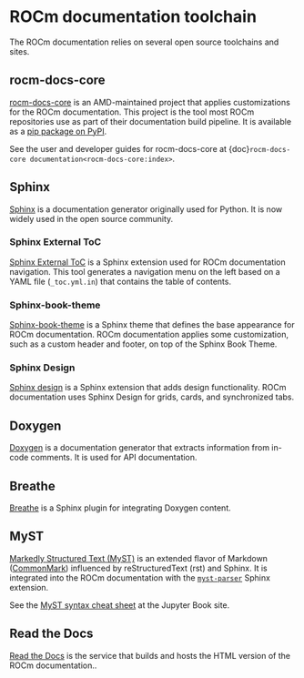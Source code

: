 <head>
  <meta charset="UTF-8">
  <meta name="description" content="ROCm documentation toolchain">
  <meta name="keywords" content="documentation, toolchain, Sphinx, Doxygen, MyST, AMD, ROCm">
</head>

# ROCm documentation toolchain

The ROCm documentation relies on several open source toolchains and sites.

## rocm-docs-core

[rocm-docs-core](https://github.com/ROCm/rocm-docs-core) is an AMD-maintained
project that applies customizations for the ROCm documentation. This project is the tool most ROCm
repositories use as part of their documentation build pipeline. It is available as a
[pip package on PyPI](https://pypi.org/project/rocm-docs-core/).

See the user and developer guides for rocm-docs-core at
{doc}`rocm-docs-core documentation<rocm-docs-core:index>`.

## Sphinx

[Sphinx](https://www.sphinx-doc.org/en/master/) is a documentation generator originally used for
Python. It is now widely used in the open source community.

### Sphinx External ToC

[Sphinx External ToC](https://sphinx-external-toc.readthedocs.io/en/latest/intro.html) is a Sphinx
extension used for ROCm documentation navigation. This tool generates a navigation menu on the left
based on a YAML file (`_toc.yml.in`) that contains the table of contents.

### Sphinx-book-theme

[Sphinx-book-theme](https://sphinx-book-theme.readthedocs.io/en/latest/) is a Sphinx theme that
defines the base appearance for ROCm documentation. ROCm documentation applies some
customization, such as a custom header and footer, on top of the Sphinx Book Theme.

### Sphinx Design

[Sphinx design](https://sphinx-design.readthedocs.io/en/latest/index.html) is a Sphinx extension that
adds design functionality. ROCm documentation uses Sphinx Design for grids, cards, and synchronized
tabs.

## Doxygen

[Doxygen](https://www.doxygen.nl/) is a documentation generator that extracts information from in-code comments. It is used for API documentation.

## Breathe

[Breathe](https://www.breathe-doc.org/) is a Sphinx plugin for integrating Doxygen content.

## MyST

[Markedly Structured Text (MyST)](https://myst-tools.org/docs/spec) is an extended flavor of
Markdown ([CommonMark](https://commonmark.org/)) influenced by reStructuredText (rst) and
Sphinx. It is integrated into the ROCm documentation with the [`myst-parser`](https://myst-parser.readthedocs.io/en/latest/) Sphinx extension. 

See the [MyST syntax cheat sheet](https://jupyterbook.org/en/stable/reference/cheatsheet.html) at the Jupyter Book site.

## Read the Docs

[Read the Docs](https://docs.readthedocs.io/en/stable/) is the service that builds and hosts the HTML version of the ROCm documentation..
